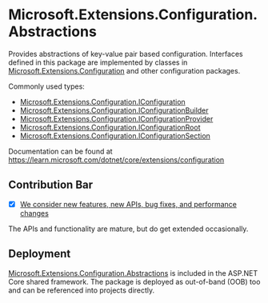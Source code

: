 # Microsoft.Extensions.Configuration.Abstractions

Provides abstractions of key-value pair based configuration. Interfaces defined in this package are implemented by classes in [Microsoft.Extensions.Configuration](https://www.nuget.org/packages/Microsoft.Extensions.Configuration/) and other configuration packages.

Commonly used types:

- [Microsoft.Extensions.Configuration.IConfiguration](https://learn.microsoft.com/dotnet/api/microsoft.extensions.configuration.iconfiguration)
- [Microsoft.Extensions.Configuration.IConfigurationBuilder](https://learn.microsoft.com/dotnet/api/microsoft.extensions.configuration.iconfigurationbuilder)
- [Microsoft.Extensions.Configuration.IConfigurationProvider](https://learn.microsoft.com/dotnet/api/microsoft.extensions.configuration.iconfigurationprovider)
- [Microsoft.Extensions.Configuration.IConfigurationRoot](https://learn.microsoft.com/dotnet/api/microsoft.extensions.configuration.iconfigurationroot)
- [Microsoft.Extensions.Configuration.IConfigurationSection](https://learn.microsoft.com/dotnet/api/microsoft.extensions.configuration.iconfigurationsection)

Documentation can be found at https://learn.microsoft.com/dotnet/core/extensions/configuration

## Contribution Bar
- [x] [We consider new features, new APIs, bug fixes, and performance changes](https://github.com/dotnet/runtime/tree/main/src/libraries#contribution-bar)

The APIs and functionality are mature, but do get extended occasionally.

## Deployment
[Microsoft.Extensions.Configuration.Abstractions](https://www.nuget.org/packages/Microsoft.Extensions.Configuration.Abstractions/) is included in the ASP.NET Core shared framework. The package is deployed as out-of-band (OOB) too and can be referenced into projects directly.
